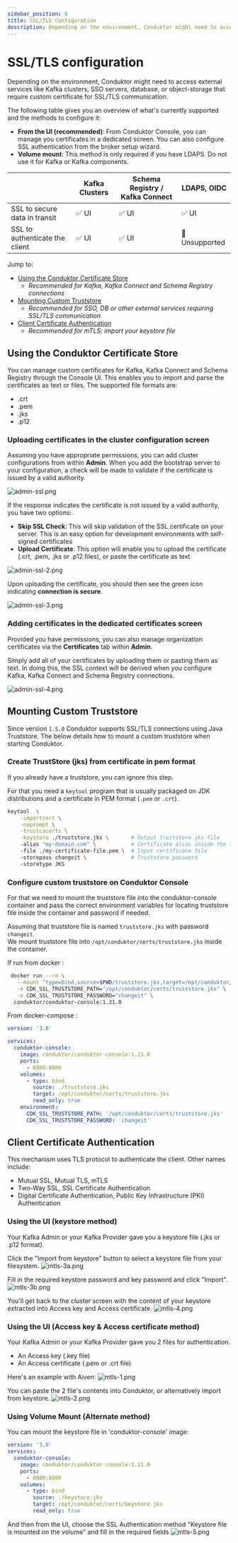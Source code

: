 ```yaml
---
sidebar_position: 8
title: SSL/TLS Configuration
description: Depending on the environment, Conduktor might need to access external services like Kafka clusters, SSO servers, database, or object-storage that require custom certificate for SSL/TLS communication.
---
```


# SSL/TLS configuration

Depending on the environment, Conduktor might need to access external services like Kafka clusters, SSO servers, database, or object-storage that require custom certificate for SSL/TLS communication.

The following table gives you an overview of what's currently supported and the methods to configure it:

- **From the UI (recommended)**: From Conduktor Console, you can manage you certificates in a dedicated screen. You can also configure SSL authentication from the broker setup wizard.
- **Volume mount**: This method is only required if you have LDAPS. Do not use it for Kafka or Kafka components.

|                                | Kafka Clusters | Schema Registry / Kafka Connect |  LDAPS, OIDC               |
| ---------------- |----------------|------------- | ---------------- |
| SSL to secure data in transit  | ✅ UI           | ✅ UI         | ✅ UI |
| SSL to authenticate the client | ✅ UI           | ✅ UI         | 🚫 Unsupported            |

Jump to:

- [Using the Conduktor Certificate Store](#using-the-conduktor-certificate-store)
  - _Recommended for Kafka, Kafka Connect and Schema Registry connections_
- [Mounting Custom Truststore](#mounting-custom-truststore)
  - _Recommended for SSO, DB or other external services requiring SSL/TLS communication_
- [Client Certificate Authentication](#client-certificate-authentication)
  - _Recommended for mTLS; import your keystore file_

## Using the Conduktor Certificate Store

You can manage custom certificates for Kafka, Kafka Connect and Schema Registry through the Console UI. This enables you to import and parse the certificates as text or files. The supported file formats are:

- .crt
- .pem
- .jks
- .p12

### Uploading certificates in the cluster configuration screen

Assuming you have appropriate permissions, you can add cluster configurations from within **Admin**. When you add the bootstrap server to your configuration, a check will be made to validate if the certificate is issued by a valid authority.

![admin-ssl.png](/img/admin/admin-ssl.png)

If the response indicates the certificate is not issued by a valid authority, you have two options:

- **Skip SSL Check**: This will skip validation of the SSL certificate on your server. This is an easy option for development environments with self-signed certificates
- **Upload Certificate**: This option will enable you to upload the certificate (.crt, .pem, .jks or .p12 files), or paste the certificate as text

![admin-ssl-2.png](/img/admin/admin-ssl-2.png)

Upon uploading the certificate, you should then see the green icon indicating **connection is secure**.

![admin-ssl-3.png](/img/admin/admin-ssl-3.png)

### Adding certificates in the dedicated certificates screen

Provided you have permissions, you can also manage organization certificates via the **Certificates** tab within **Admin**.

Simply add all of your certificates by uploading them or pasting them as text. In doing this, the SSL context will be derived when you configure Kafka, Kafka Connect and Schema Registry connections.

![admin-ssl-4.png](/img/admin/admin-ssl-4.png)

## Mounting Custom Truststore

Since version `1.5.0` Conduktor supports SSL/TLS connections using Java Truststore. The below details how to mount a custom truststore when starting Conduktor.

### Create TrustStore (jks) from certificate in pem format

If you already have a truststore, you can ignore this step.

For that you need a `keytool` program that is usually packaged on JDK distributions and a certificate in PEM format (`.pem` or `.crt`).

```bash
keytool  \
    -importcert \
    -noprompt \
    -trustcacerts \
    -keystore ./truststore.jks \       # Output truststore jks file
    -alias "my-domain.com" \           # Certificate alias inside the truststore (usually the certificate subject)
    -file ./my-certificate-file.pem \  # Input certificate file
    -storepass changeit \              # Truststore password
    -storetype JKS
```

### Configure custom truststore on Conduktor Console

For that we need to mount the truststore file into the conduktor-console container and pass the correct environment variables
for locating truststore file inside the container and password if needed.

Assuming that truststore file is named `truststore.jks` with password `changeit`.  
We mount truststore file into `/opt/conduktor/certs/truststore.jks` inside the container.

If run from docker :

```bash
 docker run --rm \
   --mount "type=bind,source=$PWD/truststore.jks,target=/opt/conduktor/certs/truststore.jks" \
   -e CDK_SSL_TRUSTSTORE_PATH="/opt/conduktor/certs/truststore.jks" \
   -e CDK_SSL_TRUSTSTORE_PASSWORD="changeit" \
  conduktor/conduktor-console:1.21.0
```

From docker-compose :

```yaml
version: '3.8'

services:
  conduktor-console:
    image: conduktor/conduktor-console:1.21.0
    ports:
      - 8080:8080
    volumes:
      - type: bind
        source: ./truststore.jks
        target: /opt/conduktor/certs/truststore.jks
        read_only: true
    environment:
      CDK_SSL_TRUSTSTORE_PATH: '/opt/conduktor/certs/truststore.jks'
      CDK_SSL_TRUSTSTORE_PASSWORD: 'changeit'
```

## Client Certificate Authentication

This mechanism uses TLS protocol to authenticate the client.
Other names include:

- Mutual SSL, Mutual TLS, mTLS
- Two-Way SSL, SSL Certificate Authentication
- Digital Certificate Authentication, Public Key Infrastructure (PKI) Authentication

### Using the UI (keystore method)
Your Kafka Admin or your Kafka Provider gave you a keystore file (.jks or .p12 format).

Click the "Import from keystore" button to select a keystore file from your filesystem.
![mtls-3a.png](assets/mtls-3a.png)

Fill in the required keystore password and key password and click "Import".  
![mtls-3b.png](assets/mtls-3b.png)

You'll get back to the cluster screen with the content of your keystore extracted into Access key and Access certificate.
![mtls-4.png](assets/mtls-4.png)

### Using the UI (Access key & Access certificate method)

Your Kafka Admin or your Kafka Provider gave you 2 files for authentication.

- An Access key (.key file)
- An Access certificate (.pem or .crt file)

Here's an example with Aiven:
![mtls-1.png](assets/mtls-1.png)

You can paste the 2 file's contents into Conduktor, or alternatively import from keystore.
![mtls-2.png](assets/mtls-2.png)

### Using Volume Mount (Alternate method)

You can mount the keystore file in 'conduktor-console' image:

```yaml
version: '3.8'
services:
  conduktor-console:
    image: conduktor/conduktor-console:1.21.0
    ports:
      - 8080:8080
    volumes:
      - type: bind
        source: ./keystore.jks
        target: /opt/conduktor/certs/keystore.jks
        read_only: true
```

And then from the UI, choose the SSL Authentication method "Keystore file is mounted on the volume" and fill in the required fields
![mtls-5.png](assets/mtls-5.png)
